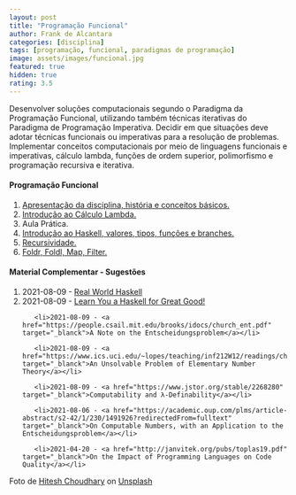 ```yaml
---
layout: post
title: "Programação Funcional"
author: Frank de Alcantara
categories: [disciplina]
tags: [programação, funcional, paradigmas de programação]
image: assets/images/funcional.jpg
featured: true
hidden: true
rating: 3.5
---
```


Desenvolver soluções computacionais segundo o Paradigma da Programação Funcional, utilizando também técnicas iterativas do Paradigma de Programação Imperativa. Decidir em que situações deve adotar técnicas funcionais ou imperativas para a resolução de problemas. Implementar conceitos computacionais por meio de linguagens funcionais e imperativas, cálculo lambda, funções de ordem superior, polimorfismo e programação recursiva e iterativa.

<h4>Programação Funcional</h4>
 
 <ol>
       <li><a href="https://frankalcantara.com/Aulas/Funcional/out/Aula1.html#/" target="_blanck">Apresentação da disciplina, história e conceitos básicos.</a></li>
       <li><a href="https://frankalcantara.com/Aulas/Funcional/out/Aula2.html#/" target="_blanck">Introdução ao Cálculo Lambda.</a></li>
       <li>Aula Prática.</li>
       <li><a href="https://frankalcantara.com/Aulas/Funcional/out/Aula4.html#/" target="_blanck">Introdução ao Haskell, valores, tipos, funções e branches.</a></li>
       <li><a href="https://frankalcantara.com/Aulas/Funcional/out/Aula5.html#/" target="_blanck">Recursividade.</a></li>
       <li><a href="https://frankalcantara.com/Aulas/Funcional/out/Aula6.html#/" target="_blanck">Foldr, Foldl, Map, Filter.</a></li>

 </ol>

<h4>Material Complementar - Sugestões</h4>
<ol>
       <li>2021-08-09 - <a href="http://book.realworldhaskell.org/" target="_blanck">Real World Haskell</a></li>
       <li>2021-08-09 - <a href="http://learnyouahaskell.com/chapters" target="_blanck">Learn You a Haskell for Great Good!</a></li>
     
       <li>2021-08-09 - <a href="https://people.csail.mit.edu/brooks/idocs/church_ent.pdf" target="_blanck">A Note on the Entscheidungsproblem</a></li>

       <li>2021-08-09 - <a href="https://www.ics.uci.edu/~lopes/teaching/inf212W12/readings/church.pdf" target="_blanck">An Unsolvable Problem of Elementary Number Theory</a></li>

       <li>2021-08-09 - <a href="https://www.jstor.org/stable/2268280" target="_blanck">Computability and λ-Definability</a></li>

       <li>2021-08-06 - <a href="https://academic.oup.com/plms/article-abstract/s2-42/1/230/1491926?redirectedFrom=fulltext" target="_blanck">On Computable Numbers, with an Application to the Entscheidungsproblem</a></li>

       <li>2021-04-20 - <a href="http://janvitek.org/pubs/toplas19.pdf" target="_blanck">On the Impact of Programming Languages on Code Quality</a></li>

</ol>

<span>Foto de <a href="https://unsplash.com/@hiteshchoudhary?utm_source=unsplash&utm_medium=referral&utm_content=creditCopyText">Hitesh Choudhary</a> on <a href="https://unsplash.com/s/photos/programming?utm_source=unsplash&utm_medium=referral&utm_content=creditCopyText">Unsplash</a>
</span>
